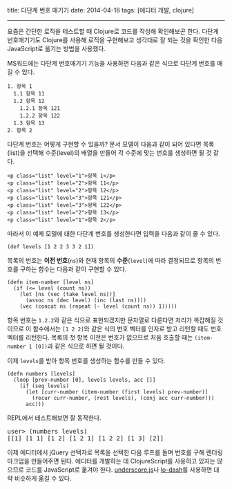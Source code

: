 title: 다단계 번호 매기기
date: 2014-04-16
tags: [에디터 개발, clojure]

---
요즘은 간단한 로직을 테스트할 때 Clojure로 코드를 작성해 확인해보곤 한다. 다단계 번호매기기도 Clojure를 사용해 로직을 구현해보고 생각대로 잘 되는 것을 확인한 다음 JavaScript로 옮기는 방법을 사용했다.

MS워드에는 다단계 번호매기기 기능을 사용하면 다음과 같은 식으로 다단계 번호를 매길 수 있다.
<!-- more -->

```
1. 항목 1
  1.1 항목 11
  1.2 항목 12
    1.2.1 항목 121
    1.2.2 항목 122
  1.3 항목 13
2. 항목 2
```

다단계 번호는 어떻게 구현할 수 있을까? 문서 모델이 다음과 같이 되어 있다면 목록(list)을 선택해 수준(level)의 배열을 만들어 각 수준에 맞는 번호를 생성하면 될 것 같다.

```
<p class="list" level="1">항목 1</p>
<p class="list" level="2">항목 11</p>
<p class="list" level="2">항목 12</p>
<p class="list" level="3">항목 121</p>
<p class="list" level="3">항목 122</p>
<p class="list" level="2">항목 13</p>
<p class="list" level="1">항목 2</p>
```

따라서 이 예제 모델에 대한 다단계 번호를 생성한다면 입력을 다음과 같이 줄 수 있다.

```
(def levels [1 2 2 3 3 2 1])
```
목록의 번호는 **이전 번호**(`ns`)와 현재 항목의 **수준**(`level`)에 따라 결정되므로 항목의 번호를 구하는 함수는 다음과 같이 구현할 수 있다.
```
(defn item-number [level ns]
  (if (<= level (count ns))
    (let [ns (vec (take level ns))]
      (assoc ns (dec level) (inc (last ns))))
    (vec (concat ns (repeat (- level (count ns)) 1)))))
```

항목 번호는 `1.2.2`와 같은 식으로 표현되겠지만 문자열로 다룬다면 처리가 복잡해질 것이므로 이 함수에서는 `[1 2 2]`와 같은 식의 번호 벡터를 인자로 받고 리턴할 때도 번호 벡터를 리턴한다. 목록의 첫 항목 이전은 번호가 없으므로 처음 호출할 때는 `(item-number 1 [0])`과 같은 식으로 하면 될 것이다.

이제 `levels`를 받아 항목 번호를 생성하는 함수를 만들 수 있다.

```
(defn numbers [levels]
  (loop [prev-number [0], levels levels, acc []]
    (if (seq levels)
      (let [curr-number (item-number (first levels) prev-number)]
        (recur curr-number, (rest levels), (conj acc curr-number)))
      acc)))
```

REPL에서 테스트해보면 잘 동작한다.
<pre class="console">
user> (numbers levels)
[[1] [1 1] [1 2] [1 2 1] [1 2 2] [1 3] [2]]
</pre>

이제 에디터에서 jQuery 선택자로 목록을 선택한 다음 루프를 돌며 번호를 구해 렌더링 마크업을 만들어주면 된다. 에디터를 개발하는 데 ClojureScript를 사용하고 있지는 않으므로 코드를 JavaScript로 옮겨야 한다. [underscore.js](http://underscorejs.org/)나 [lo-dash](http://lodash.com/)를 사용하면 대략 비슷하게 옮길 수 있다.
